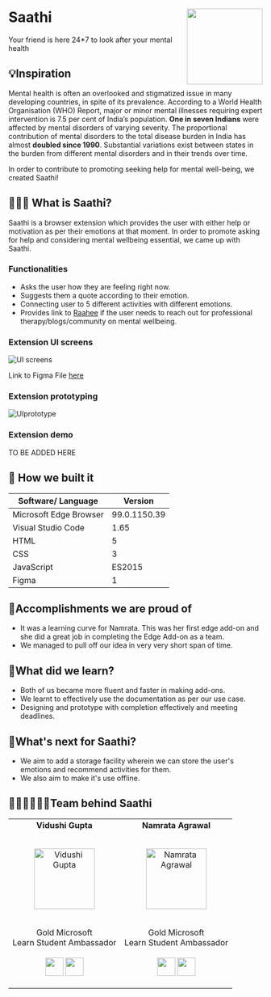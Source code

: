# Saathi <img src=https://github.com/Vidushi-Gupta/Saathi/blob/main/assets/logo50.png width=150 align='right'>
Your friend is here 24*7 to look after your mental health

## 💡Inspiration
Mental health is often an overlooked and stigmatized issue in many developing countries, in spite of its prevalence. According to a World Health Organisation (WHO) Report, major or minor mental illnesses requiring expert intervention is 7.5 per cent of India’s population. **One in seven Indians** were affected by mental disorders of varying severity. The proportional contribution of mental disorders to the total disease burden in India has almost **doubled since 1990**. Substantial variations exist between states in the burden from different mental disorders and in their trends over time.

In order to contribute to promoting seeking help for mental well-being, we created Saathi!

## 👩🏻‍💻 What is Saathi?
Saathi is a browser extension which provides the user with either help or motivation as per their emotions at that moment. In order to promote asking for help and considering mental wellbeing essential, we came up with Saathi.

### Functionalities
- Asks the user how they are feeling right now.
- Suggests them a quote according to their emotion.
- Connecting user to 5 different activities with different emotions.
- Provides link to [Raahee](https://raahee.in/) if the user needs to reach out for professional therapy/blogs/community on mental wellbeing.

### Extension UI screens
![UI screens](https://user-images.githubusercontent.com/55969597/158029840-897c64ea-003f-49c1-9253-bd942a92b2c9.png)

Link to Figma File [here](https://www.figma.com/file/kt7tx5kEC6bcinxnpk80J6/Saathi?node-id=0%3A1)

### Extension prototyping
![UIprototype](https://github.com/Vidushi-Gupta/Saathi/blob/main/assets/Extension-prototype.gif)

### Extension demo
TO BE ADDED HERE

## 🔨 How we built it

| Software/ Language | Version |
|----------|---------|
| Microsoft Edge Browser | 99.0.1150.39 |
| Visual Studio Code | 1.65 |
| HTML | 5 |
| CSS | 3 |
| JavaScript | ES2015 |
| Figma | 1 |

## 🥇Accomplishments we are proud of

- It was a learning curve for Namrata. This was her first edge add-on and she did a great job in completing the Edge Add-on as a team. 
- We managed to pull off our idea in very very short span of time.

## 📖What did we learn?

- Both of us became more fluent and faster in making add-ons.
- We learnt to effectively use the documentation as per our use case.
- Designing and prototype with completion effectively and meeting deadlines.

## 🚀What's next for Saathi?

- We aim to add a storage facility wherein we can store the user's emotions and recommend activities for them.
- We also aim to make it's use offline.

## 👩🏻‍💻👩🏻‍💻Team behind Saathi

<table align="center">
<tr align="center">
<td>
<strong>Vidushi Gupta</strong>
<p align="center">
  <br>
<img src = "https://i.ibb.co/DgfT0wS/Group-48.png"  height="120" alt="Vidushi Gupta">
</p>
<p align="center">
<br> Gold Microsoft <br> Learn Student Ambassador
<br> <br> <a href = "https://github.com/Vidushi-Gupta"><img src = "http://www.iconninja.com/files/241/825/211/round-collaboration-social-github-code-circle-network-icon.svg" width="36" height = "36"/></a>
<a href = "https://www.linkedin.com/in/vidushi-gupta07/">
<img src = "http://www.iconninja.com/files/863/607/751/network-linkedin-social-connection-circular-circle-media-icon.svg" width="36" height="36"/>
</a>
</p>
</td>
<td>
<strong>Namrata Agrawal</strong>
<p align="center">
  <br>
<img src = "https://i.ibb.co/SrCVvxj/Whats-App-Image-2022-03-13-at-12-26-37-AM.jpg"  height="120" alt="Namrata Agrawal">
</p>
<p align="center">
<br> Gold Microsoft <br> Learn Student Ambassador
<br> <br> <a href = "https://github.com/Namrata-Agrawal"><img src = "http://www.iconninja.com/files/241/825/211/round-collaboration-social-github-code-circle-network-icon.svg" width="36" height = "36"/></a>
<a href = "https://www.linkedin.com/in/namrata-agrawal-/">
<img src = "http://www.iconninja.com/files/863/607/751/network-linkedin-social-connection-circular-circle-media-icon.svg" width="36" height="36"/>
</a>
</p>
</td>
</tr>
</table>


